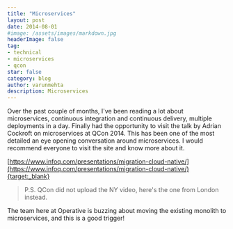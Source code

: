 ```yaml
---
title: "Microservices"
layout: post
date: 2014-08-01
#image: /assets/images/markdown.jpg
headerImage: false
tag:
- technical
- microservices
- qcon
star: false
category: blog
author: varunmehta
description: Microservices
---
```


Over the past couple of months, I've been reading a lot about microservices, continuous integration and continuous delivery, multiple deployments in a day. Finally had the opportunity to visit the talk by Adrian Cockroft on microservices at QCon 2014. This has been one of the most detailed an eye opening conversation around microservices. I would recommend everyone to visit the site and know more about it. 

[https://www.infoq.com/presentations/migration-cloud-native/](https://www.infoq.com/presentations/migration-cloud-native/){target:_blank}

> P.S. QCon did not upload the NY video, here's the one from London instead.

The team here at Operative is buzzing about moving the existing monolith to microservices, and this is a good trigger! 